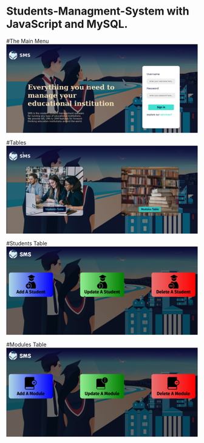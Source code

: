 # Students-Managment-System with JavaScript and MySQL.

#The Main Menu
![alt text](https://github.com/ZineddineBk09/Students-Managment-System/blob/master/public/Screenshot_20.png)

#Tables
![alt text](https://github.com/ZineddineBk09/Students-Managment-System/blob/master/public/Screenshot_23.png)


#Students Table
![alt text](https://github.com/ZineddineBk09/Students-Managment-System/blob/master/public/Screenshot_21.png)

#Modules Table
![alt text](https://github.com/ZineddineBk09/Students-Managment-System/blob/master/public/Screenshot_22.png)
